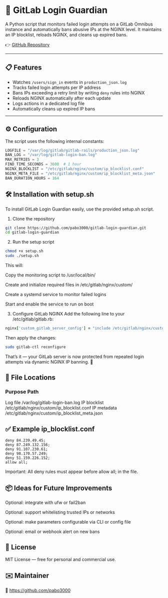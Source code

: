 # 🔐 GitLab Login Guardian

A Python script that monitors failed login attempts on a GitLab Omnibus instance and automatically bans abusive IPs at the NGINX level. It maintains an IP blocklist, reloads NGINX, and cleans up expired bans.

👉 [GitHub Repository](https://github.com/pabo3000/gitlab-login-guardian)

---

## 📋 Features

- Watches `/users/sign_in` events in `production_json.log`
- Tracks failed login attempts per IP address
- Bans IPs exceeding a retry limit by writing `deny` rules into NGINX
- Reloads NGINX automatically after each update
- Logs actions in a dedicated log file
- Automatically cleans up expired IP bans

---

## ⚙️ Configuration

The script uses the following internal constants:

```python
LOGFILE = "/var/log/gitlab/gitlab-rails/production_json.log"
BAN_LOG = "/var/log/gitlab-login-ban.log"
MAX_RETRIES = 3
FIND_TIME_SECONDS = 3600  # 1 hour
NGINX_BLOCKLIST = "/etc/gitlab/nginx/custom/ip_blocklist.conf"
NGINX_META_FILE = "/etc/gitlab/nginx/custom/ip_blocklist_meta.json"
BAN_DURATION_HOURS = 164
```

## 🛠 Installation with setup.sh
To install GitLab Login Guardian easily, use the provided setup.sh script.

1. Clone the repository

```bash
git clone https://github.com/pabo3000/gitlab-login-guardian.git
cd gitlab-login-guardian
```
2. Run the setup script

```bash
chmod +x setup.sh
sudo ./setup.sh
```

This will:

Copy the monitoring script to /usr/local/bin/

Create and initialize required files in /etc/gitlab/nginx/custom/

Create a systemd service to monitor failed logins

Start and enable the service to run on boot

3. Configure GitLab NGINX
Add the following line to your /etc/gitlab/gitlab.rb:

```ruby
nginx['custom_gitlab_server_config'] = "include /etc/gitlab/nginx/custom/ip_blocklist.conf;"
```

Then apply the changes:

```bash
sudo gitlab-ctl reconfigure
```

That’s it — your GitLab server is now protected from repeated login attempts via dynamic NGINX IP banning. 💪

## 📁 File Locations

### Purpose	Path
Log file	/var/log/gitlab-login-ban.log
IP blocklist	/etc/gitlab/nginx/custom/ip_blocklist.conf
IP metadata	/etc/gitlab/nginx/custom/ip_blocklist_meta.json

## ✅ Example ip_blocklist.conf

```nginx
deny 84.239.49.45;
deny 87.249.132.156;
deny 91.107.230.61;
deny 98.170.57.249;
deny 51.159.226.152;
allow all;
```

Important: All deny rules must appear before allow all; in the file.

## 📦 Ideas for Future Improvements

Optional: integrate with ufw or fail2ban

Optional: support whitelisting trusted IPs or networks

Optional: make parameters configurable via CLI or config file

Optional: email or webhook alert on new bans

## 🧾 License

MIT License — free for personal and commercial use.

## ✉️ Maintainer

🐙 https://github.com/pabo3000
